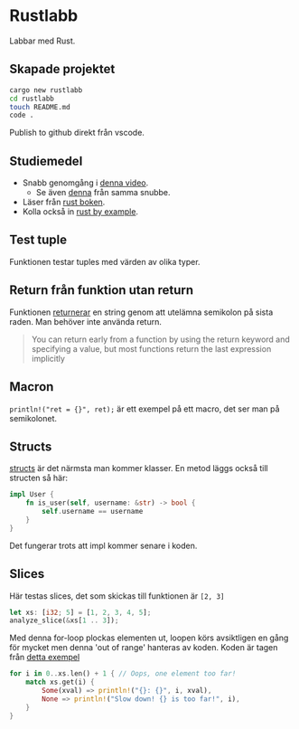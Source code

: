 # Rustlabb

Labbar med Rust.

## Skapade projektet

```bash
cargo new rustlabb
cd rustlabb
touch README.md
code .
```

Publish to github direkt från vscode.

## Studiemedel

- Snabb genomgång i [denna video](https://www.youtube.com/watch?v=br3GIIQeefY).
    - Se även [denna](https://www.youtube.com/watch?v=Z3xPIYHKSoI) från samma snubbe.
- Läser från [rust boken](https://doc.rust-lang.org/book/title-page.html). 
- Kolla också in [rust by example](https://doc.rust-lang.org/rust-by-example/index.html).


## Test tuple

Funktionen testar tuples med värden av olika typer. 

## Return från funktion utan return

Funktionen [returnerar](https://doc.rust-lang.org/book/ch03-03-how-functions-work.html#functions-with-return-values) en string genom att utelämna semikolon på sista raden.
Man behöver inte använda return.

> You can return early from a function by using the return keyword and specifying a value, but most functions return the last expression implicitly

## Macron

`println!("ret = {}", ret);` är ett exempel på ett macro, det ser man på semikolonet.

## Structs

[structs](https://doc.rust-lang.org/book/ch05-01-defining-structs.html?highlight=struct#defining-and-instantiating-structs) är det närmsta man kommer klasser. En metod läggs också till structen så här:

```rust
impl User {
    fn is_user(self, username: &str) -> bool {
        self.username == username
    }
}
```

Det fungerar trots att impl kommer senare i koden.

## Slices

Här testas slices, det som skickas till funktionen är `[2, 3]`

```rust
let xs: [i32; 5] = [1, 2, 3, 4, 5];
analyze_slice(&xs[1 .. 3]);
```

Med denna for-loop plockas elementen ut, loopen körs avsiktligen en gång för mycket men denna 'out of range' hanteras av koden.
Koden är tagen från [detta exempel](https://doc.rust-lang.org/rust-by-example/primitives/array.html)

```rust
for i in 0..xs.len() + 1 { // Oops, one element too far!
    match xs.get(i) {
        Some(xval) => println!("{}: {}", i, xval),
        None => println!("Slow down! {} is too far!", i),
    }
}
```


